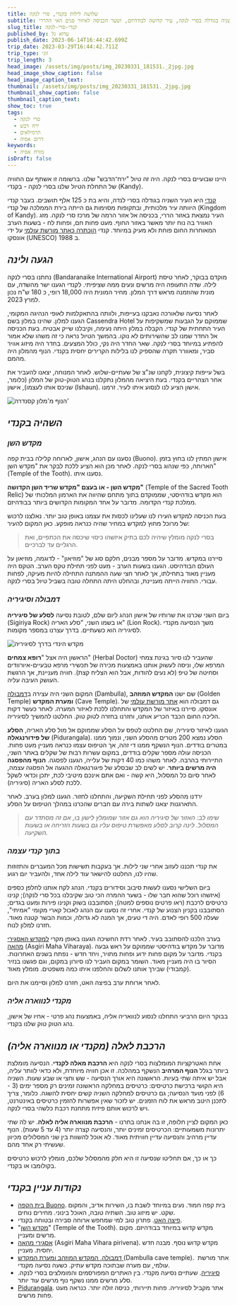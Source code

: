 ```yaml
---
title: שלושה לילות בקנדי, סרי לנקה
subtitle: קנדי, העיר השניה בגודלה בסרי לנקה, עיר קדושה לבודהיזם, ושער הכניסה לאיזור פנים האי ההררי
slug_title: קנדי-סרי-לנקה
published_by: עדוא גל
publish_date: 2023-06-14T16:44:42.699Z
trip_date: 2023-03-29T16:44:42.711Z
trip_type: זוגי
trip_length: 3
head_image: /assets/img/posts/img_20230331_181531._2jpg.jpg
head_image_show_caption: false
head_image_caption_text:
thumbnail: /assets/img/posts/img_20230331_181531._2jpg.jpg
thumbnail_show_caption: false
thumbnail_caption_text:
show_toc: true
tags:
  - סרי לנקה
  - ירח דבש
  - תרמילאים
  - דרום אסיה
keywords:
  - מזרח אסיה
isDraft: false
---
```


היינו שבועיים בסרי לנקה. היה זה טיול "ירח־הדבש" שלנו. ברשומה זו אשתף עם החוויה של התחלת הטיול שלנו בסרי לנקה - בקנדי (Kandy).

[קנדי](https://en.wikipedia.org/wiki/Kandy) היא העיר השניה בגודלה בסרי לנדה, והיא בת כ 125 אלף תושבים. בעבר קנדי היוותה עיר מלכותית, ובתקופות מסוימות גם הייתה בירת הממלכה של קנדי (Kingdom of Kandy). העיר נמצאת באזור הררי, בכניסה אל אזור הרמה של מרכז סרי לנקה. מזג האוויר בה נוח יותר מאשר באזור החוף. מעט פחות חם, ופחות לח - בשעות הערב המאוחרות החום פוחת ולא מעיק במיוחד. קנדי [הוכתרה כאתר מורשת עולמי](https://whc.unesco.org/en/list/450) על ידי אונסקו (UNESCO) ב 1988.

## ***הגעה ולינה***

נחתנו בסרי לנקה (Bandaranaike International Airport) מוקדם בבוקר, לאחר טיסת לילה. שדה התעופה היה מרשים ונעים ממה שציפיתי. לקנדי הגענו ישר מהשדה, עם מונית שהוזמנה מראש דרך המלון. מחיר המונית היה 18,000 רופי, כ 180 ש"ח נכון למרץ 2023.

לאחר נסיעה שלאורכה נאבקנו בעייפות, ולוותה בהתאקלמות לאופי הנהיגה המקומי, הגענו למלון. שהינו במלון בשם Cassendra Hotel שממוקם על הגבעות שמשקיפות על העיר התחתית של קנדי. הקבלה במלון היתה נעימה, וקיבלנו שייק אבטיח. בעת הכניסה אל החדר שמנו לב שהשירותים לא נוקו. בהמשך הטיול נראה כי זה משהו שלא אמור להפתיע במיוחד בסרי לנקה. שאר החדר היה נקי, כולל המצעים. בחדר היה מיזוג אוויר סביר, ומאוורר תקרה שהספיק לנו בלילות הקרירים יחסית בקנדי. הנוף מהמלון היה מהמם.

בשל עייפות קיצונית, לקחנו שנ"צ של שעתיים-שלוש. לאחר המנוחה, יצאנו להעביר את אחר הצהריים בקנדי. בעת היציאה מהמלון נתקלנו בנהג הטוק-טוק של המלון (כלומר, שניכס אותו לעצמו), אישון (Ishaun). אישון הציע לנו לנסוע איתו לעיר. זרמנו.

![הנוף מ'מלון קסנדרה'](/assets/img/posts/IMG_20230331_082353.jpg "הנוף מ'מלון קסנדרה'")

## ***השהיה בקנדי***

### ***מקדש השן***

נסענו עם הנהג, אישון, לארוחה קלילה בבית קפה (Buono). אישון המתין לנו בחוץ בזמן הארוחה, כפי שנהוג בסרי לנקה. לאחר מכן הוא הציע ללכת לבקר את "מקדש השן" (Temple of the Tooth). נסענו איתו.

**מקדש השן - או בעצם "מקדש שריד השן הקדושה"** (Temple of the Sacred Tooth Relic) הוא מקדש בודהיסטי, שממוקדם בתוך מתחם שהיווה את הארמון המלכותי של ממלכת קנדי הקדומה. מדובר על אחד המקומות הקדושים ביותר בבודהיזם.

בעת הכניסה למקדש העירו לנו שעלינו לכסות את עצמנו באופן טוב יותר. נאלצנו לרכוש של מרוכל מחוץ למקדש במחיר שהיה כנראה מופקע. כאן המקום להעיר:

>  בסרי לנקה מומלץ שיהיה לכם בתיק איזשהו כיסוי שיכסה את הכתפיים, ואת הרגליים עד לברכיים.

סיירנו במקדש. מדובר על מספר מבנים, חלקם סוג של "מוזיאון" - לדוגמה, מוזיאון על העולם הבודהיסט. הגענו בשעות הערב - מעט לפני תחילת טקס הערב. הטקס היה מעניין מאוד בתחילתו, אך לאחר חצי שעה ההמתנה התחילה להיות מעיקה, לפחות עבורי. החוויה הייתה מעניינת, ובהחלט היתה התחלה טובה בשביל טיול בסרי לנקה.

### ***דמבולה וסיגיריה***

ביום השני שכרנו את שרותיו של אישון הנהג ליום שלם, לטובת נסיעה **לסלע של סיגיריה** (Sigiriya Rock) או בשמו השני, "סלע האריה" (Lion Rock). משך הנסיעה מקנדי לסיגיריה הוא כשעתיים. בדרך עצרנו במספר מקומות. 

![מקדש הינדי בדרך לסיגיריה](/assets/img/posts/IMG_20230330_111447.jpg "מקדש הינדי בדרך לסיגיריה")

הראשון היה אצל "**רופא צמחים**" (Herbal Doctor) שהעביר לנו סיור בגינת צמחי המרפא שלו, וניסה לעשוק אותנו באמצעות מכירה של תכשירי מרפא טבעיים-איורוודים וסחיטה של טיפ (לא נעים להודות, אבל הוא הצליח קצת). חוויה מעניינת, אך הרגשת העושק העיבה עליה. 

המקום השני היה עצירה ב[דמבולה](https://en.wikipedia.org/wiki/Dambulla_cave_temple) (Dambulla), שם ישנו **המקדש המוזהב** (Golden Temple) **ומערת המקדש** (Cave Temple). גם דמבולה הוא [אתר מורשת עולמי](https://whc.unesco.org/en/list/561) של אונסקו. סיירנו באיזור של המקדש והתחלנו ללכת לאיזור המערה. לאחר כעשר דקות הליכה החום הכבד הכריע אותנו, וחזרנו בחזרה לטוק טוק. החלטנו להמשיך לסיגיריה.

הגענו לאיזור סיגיריה, שם החלטנו לטפס על הסלע שממוקם אל מול סלע האריה, **הסלע של פידורנגאלה** (Pidurangala). הסלע נמצא 200 מטרים מהסלע השני, ונמוך ממנו במטרים בודדים. הנוף הנשקף ממנו די זהה, אך הטיפוס עצמו כנראה מעניין מעט פחות. הכניסה עולה מספר שקלים בודדים, במקום עשרות רבות של שקלים באתר השני, התיירותי בהרבה. לאחר משהו כמו 40 דקות של עלייה, הגענו לפסגה. **הנוף מהפסגה היה מרשים ביותר**. יש לשים לב שבסלע של פיגורנגאלה ההגעה אל הפסגה עצמה, לאחר סיום כל המסלול, היא קשה - ואם אתם אינכם מיטיבי לכת, יתכן וכדאי לשקל ללכת לסלע האריה (סיגיריה).

ירדנו מהסלע לפני תחילת השקיעה, והתחלנו לחזור. הגענו למלון בערב. לאחר התארגנות יצאנו לשתות בירה עם חברים שהכרנו במהלך הטיפוס על הסלע.

> *שימו לב: האזור של סיגיריה הוא גם אזור שמומלץ לישון בו, אם זה מסתדר עם המסלול. לינה קרוב לסלע מאפשרת טיפוס עליו גם בשעות הזריחה או בשעות השקיעה.*

### ***בתוך קנדי עצמה***

את קנדי תכננו לעזוב אחרי שני לילות. אך בעקבות תשישות מכל המעברים והתזוזות שהיו לנו, החלטנו להישאר עוד לילה אחד, ולהעביר יום רגוע.

ביום השלישי נסענו לעשות סיבוב וסידורים בקנדי. הנהג לקח אותנו לחלפן כספים (איזשהו רוכל שהוא חבר שלו - בשער ההמרה הכי טוב שקיבלנו בכל סרי לנקה); קנינו כרטיסים לרכבת (ראו פרטים נוספים למטה); הסתובבנו בשוק וקנינו פירות ומעט בגדים; הסתובבנו בקניון הצנוע של קנדי. אחרי זה נסענו עם הנהג לאכול קארי מקומי "אמיתי", שעלה 500 רופי לאדם. היה די טעים, אך המנה לא גדולה, וכמות הבשר קטנה מאוד. חזרנו למלון לנוח.

בערב הלכנו להסתובב בעיר. לאחר רדת החשיכה הגענו באופן מקרי [למקדש האסגירי מהאה](https://en.wikipedia.org/wiki/Asgiri_Maha_Viharaya) (Asgiri Maha Viharaya). מדובר על מקדש בודהיסטי שממוקם על ראש גבעה בקנדי. מדובר על מקום פחות ידוע ופחות מתויר, ויחד חדש - נפתח בשנים האחרונות. הסיור בו היה מעניין מאוד. השומר במקום העביר לנו סיורון במקום, וגם פגשנו בנזיר (קמבודי) שבירך אותנו לשלום והחלפנו איתו כמה משפטים. מומלץ מאוד.

לאחר ארוחת ערב בפיצה האט, חזרנו למלון וסיימנו את היום.

### ***מקנדי לנווארה אליה***

בבוקר היום הרביעי התחלנו לנסוע לנוואריה אליה, באמצעות נהג פרטי - אחיו של אישון, נהג הטוק טוק שלנו בקנדי.

## ***הרכבת לאלה (מקנדי או מנווארה אליה)***

אחת האטרקציות המומלצות בסרי לנקה היא **הרכבת מאלה לקנדי**. הנסיעה מומלצת ביותר בגלל **הנוף המרהיב** הנשקף במהלכה. זו אכן חוויה מיוחדת, ולא כדאי לוותר עליה, אבל יש איתה שתי בעיות. הראשונה היא אורך הנסיעה - שש וחצי או שבע שעות. השניה היא הקושי ברכישת כרטיסים: כרטיסים במחלקה הראשונה זמינים רק מספר ימים (3 - 6) לפני מועד הנסיעה; גם כרטיסים למחלקה השניה קשים יחסית להשגה. כלומר, צריך לתכנן היטב מראש את לוח הזמנים. יש לזכור שאין אפשרות להזמין כרטיסים באינטרנט, ויש לרכוש אותם פיזית מתחנת רכבת כלשהי בסרי לנקה.

כאן המקום לציין חלופה, זו בה אנחנו בחרנו - **הרכבת מנווארה אליה לאלה**. יש לה שתי יתרונות משמעותיים: הכרטיסים זמינים יותר, והנסיעה קצרה יותר (4 עד 5 שעות). הנוף עדיין מרהיב והנסיעה עדיין חוויתית מאוד. לא אוכל להשוות בין שני המסלולים מכיוון שעשיתי רק אחד מהם.

כך או כך, אם תחליטו שנסיעה זו היא חלק מהמסלול שלכם, מומלץ לרכוש כרטיסים בקולומבו או בקנדי.

## ***נקודות עניין בקנדי***

* [בית הקפה Buono](https://buono-cafe.business.site/). בית קפה חמוד. נעים במיוחד לשבת בו, השירות אדיב, והמקום שקט. יש מיזוג טוב. השתיה טובה, האוכל בינוני. מחירים נוחים.
* [פיצה האט](https://goo.gl/maps/SpiV8nS3gSRR32vP7). פתרון טוב למי שמחפש ארוחה סבירה ובטוחה בקנדי.
* "[מקדש השן](https://goo.gl/maps/UVBPomXYTfaFn48R8)" (Temple of the Tooth). מקדש קדוש במיוחד בבודהיזם. מקום מרשים ומעניין.
* [אסגירי מהאה](https://goo.gl/maps/zYYgL67tvCzzFL7R7) (Asgiri Maha Vihara pirivena). מקדש קדוש נוסף. מבנה חדש יחסית. מעניין.
* [דמבולה, המקדש המוזהב ומערת המקדש ](https://goo.gl/maps/agvtRTFEE7BeXN9G9)(Dambulla cave temple).  אתר מורשת עולמי, עם מערה שבתוכה מקדש עתיק. כשעה נסיעה מקנדי. 
* [סיגיריה](https://goo.gl/maps/RQawdbhYD32MJAmp6). שעתיים נסיעה מקנדי. בין האתרים המפורסמים והמומלצים בסרי לנקה. סלע מרשים ממנו נשקף נוף מרשים עוד יותר.
* [Pidurangala](https://goo.gl/maps/NFAaKNtFpc2iuJTj7). אתר מקביל לסיגיריה. פחות תיירותי, כניסה זולה יותר. כנראה מעט פחות מרשים.